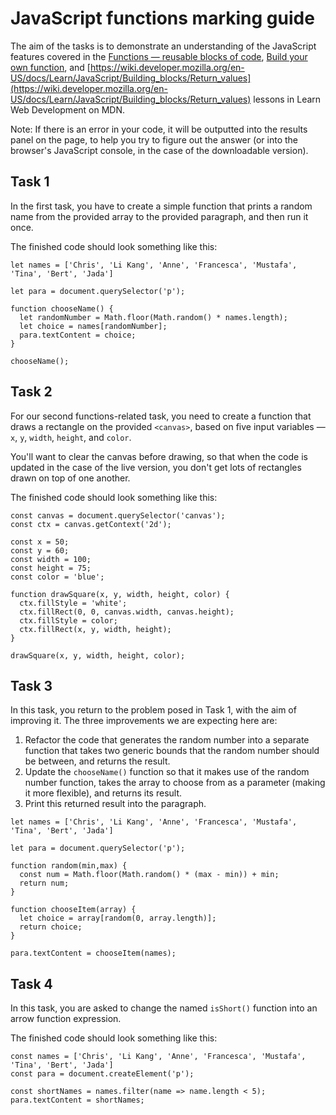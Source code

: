 # JavaScript functions marking guide

The aim of the tasks is to demonstrate an understanding of the JavaScript features covered in the [Functions — reusable blocks of code](https://developer.mozilla.org/en-US/docs/Learn/JavaScript/Building_blocks/conditionals), [Build your own function](https://wiki.developer.mozilla.org/en-US/docs/Learn/JavaScript/Building_blocks/Build_your_own_function), and [https://wiki.developer.mozilla.org/en-US/docs/Learn/JavaScript/Building_blocks/Return_values](https://wiki.developer.mozilla.org/en-US/docs/Learn/JavaScript/Building_blocks/Return_values) lessons in Learn Web Development on MDN.

Note: If there is an error in your code, it will be outputted into the results panel on the page, to help you try to figure out the answer (or into the browser's JavaScript console, in the case of the downloadable version).

## Task 1

In the first task, you have to create a simple function that prints a random name from the provided array to the provided paragraph, and then run it once.

The finished code should look something like this:

```
let names = ['Chris', 'Li Kang', 'Anne', 'Francesca', 'Mustafa', 'Tina', 'Bert', 'Jada']

let para = document.querySelector('p');

function chooseName() {
  let randomNumber = Math.floor(Math.random() * names.length);
  let choice = names[randomNumber];
  para.textContent = choice;
}

chooseName();
```


## Task 2

For our second functions-related task, you need to create a function that draws a rectangle on the provided `<canvas>`, based on five input variables — `x`, `y`, `width`, `height`, and `color`.

You'll want to clear the canvas before drawing, so that when the code is updated in the case of the live version, you don't get lots of rectangles drawn on top of one another.

The finished code should look something like this:

```
const canvas = document.querySelector('canvas');
const ctx = canvas.getContext('2d');

const x = 50;
const y = 60;
const width = 100;
const height = 75;
const color = 'blue';

function drawSquare(x, y, width, height, color) {
  ctx.fillStyle = 'white';
  ctx.fillRect(0, 0, canvas.width, canvas.height);
  ctx.fillStyle = color;
  ctx.fillRect(x, y, width, height);
}

drawSquare(x, y, width, height, color);
```

## Task 3

In this task, you return to the problem posed in Task 1, with the aim of improving it. The three improvements we are expecting here are:

1. Refactor the code that generates the random number into a separate function that takes two generic bounds that the random number should be between, and returns the result.
2. Update the `chooseName()` function so that it makes use of the random number function, takes the array to choose from as a parameter (making it more flexible), and returns its result.
3. Print this returned result into the paragraph.   

```
let names = ['Chris', 'Li Kang', 'Anne', 'Francesca', 'Mustafa', 'Tina', 'Bert', 'Jada']

let para = document.querySelector('p');

function random(min,max) {
  const num = Math.floor(Math.random() * (max - min)) + min;
  return num;
}

function chooseItem(array) {
  let choice = array[random(0, array.length)];
  return choice;
}

para.textContent = chooseItem(names);
```

## Task 4

In this task, you are asked to change the named `isShort()` function into an arrow function expression.

The finished code should look something like this:

```
const names = ['Chris', 'Li Kang', 'Anne', 'Francesca', 'Mustafa', 'Tina', 'Bert', 'Jada']
const para = document.createElement('p');

const shortNames = names.filter(name => name.length < 5);
para.textContent = shortNames;
```
